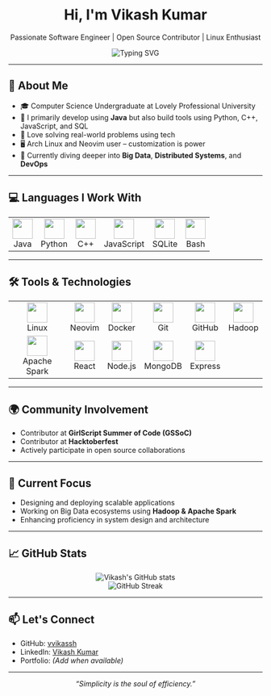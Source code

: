 <h1 align="center">Hi, I'm Vikash Kumar</h1>
<p align="center">
  Passionate Software Engineer | Open Source Contributor | Linux Enthusiast
</p>

<p align="center">
<img src="https://readme-typing-svg.herokuapp.com?font=Fira+Code&duration=2500&pause=1000&color=00FF00&center=true&width=435&lines=I+code+in+Java%2C+Python%2C+C%2B%2B%2C+JavaScript%2C+Bash%2C+SQL%2C+and+more!" alt="Typing SVG" />

</p>

---

## 🚀 About Me

- 🎓 Computer Science Undergraduate at Lovely Professional University  
- 🧠 I primarily develop using **Java** but also build tools using Python, C++, JavaScript, and SQL  
- 🧩 Love solving real-world problems using tech  
- 🖥️ Arch Linux and Neovim user – customization is power  
- 🎯 Currently diving deeper into **Big Data**, **Distributed Systems**, and **DevOps**

---

## 💻 Languages I Work With

<table>
  <tr>
    <td align="center"><img src="https://skillicons.dev/icons?i=java" width="40"/><br/>Java</td>
    <td align="center"><img src="https://skillicons.dev/icons?i=python" width="40"/><br/>Python</td>
    <td align="center"><img src="https://skillicons.dev/icons?i=cpp" width="40"/><br/>C++</td>
    <td align="center"><img src="https://skillicons.dev/icons?i=js" width="40"/><br/>JavaScript</td>
    <td align="center"><img src="https://skillicons.dev/icons?i=sqlite" width="40"/><br/>SQLite</td>
    <td align="center"><img src="https://skillicons.dev/icons?i=bash" width="40"/><br/>Bash</td>
  </tr>
</table>

---

## 🛠️ Tools & Technologies

<table>
  <tr>
    <td align="center"><img src="https://skillicons.dev/icons?i=linux" width="40"/><br/>Linux</td>
    <td align="center"><img src="https://skillicons.dev/icons?i=vim" width="40"/><br/>Neovim</td>
    <td align="center"><img src="https://skillicons.dev/icons?i=docker" width="40"/><br/>Docker</td>
    <td align="center"><img src="https://skillicons.dev/icons?i=git" width="40"/><br/>Git</td>
    <td align="center"><img src="https://skillicons.dev/icons?i=github" width="40"/><br/>GitHub</td>
    <td align="center"><img src="https://skillicons.dev/icons?i=hadoop" width="40"/><br/>Hadoop</td>
  </tr>
  <tr>
    <td align="center"><img src="https://skillicons.dev/icons?i=spark" width="40"/><br/>Apache Spark</td>
    <td align="center"><img src="https://skillicons.dev/icons?i=react" width="40"/><br/>React</td>
    <td align="center"><img src="https://skillicons.dev/icons?i=nodejs" width="40"/><br/>Node.js</td>
    <td align="center"><img src="https://skillicons.dev/icons?i=mongodb" width="40"/><br/>MongoDB</td>
    <td align="center"><img src="https://skillicons.dev/icons?i=express" width="40"/><br/>Express</td>
  </tr>
</table>

---

## 🌍 Community Involvement

- Contributor at **GirlScript Summer of Code (GSSoC)**
- Contributor at **Hacktoberfest**
- Actively participate in open source collaborations

---

## 🎯 Current Focus

- Designing and deploying scalable applications  
- Working on Big Data ecosystems using **Hadoop & Apache Spark**  
- Enhancing proficiency in system design and architecture  

---

## 📈 GitHub Stats

<p align="center">
  <img src="https://github-readme-stats.vercel.app/api?username=vvikassh&show_icons=true&theme=default" alt="Vikash's GitHub stats" />
  <br/>
  <img src="https://github-readme-streak-stats.herokuapp.com/?user=vvikassh&theme=default" alt="GitHub Streak" />
</p>

---

## 📫 Let's Connect

- GitHub: [vvikassh](https://github.com/vvikassh)  
- LinkedIn: [Vikash Kumar](https://www.linkedin.com/in/vvikassh)  
- Portfolio: *(Add when available)*  

---

<p align="center">
  <i>“Simplicity is the soul of efficiency.”</i>
</p>
